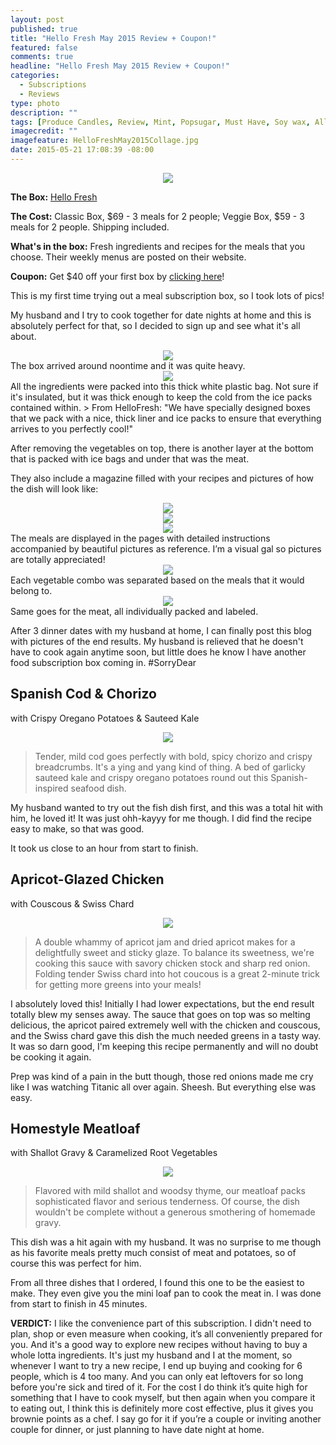 ```yaml
---
layout: post
published: true
title: "Hello Fresh May 2015 Review + Coupon!"
featured: false
comments: true
headline: "Hello Fresh May 2015 Review + Coupon!"
categories: 
  - Subscriptions
  - Reviews
type: photo
description: ""
tags: [Produce Candles, Review, Mint, Popsugar, Must Have, Soy wax, All natural]
imagecredit: ""
imagefeature: HelloFreshMay2015Collage.jpg
date: 2015-05-21 17:08:39 -08:00
---
```


<CENTER><IMG SRC='/images/HelloFreshLogo.jpg'></CENTER>
<p><b>The Box:</b> <a href="http://www.hellofresh.com/?c=3E724E">Hello Fresh</a></p>
<p><b>The Cost:</b> Classic Box, $69 - 3 meals for 2 people; Veggie Box, $59 - 3 meals for 2 people. Shipping included.</p>
<p><b>What's in the box:</b> Fresh ingredients and recipes for the meals that you choose. Their weekly menus are posted on their website.</p>
<p><b>Coupon:</b> Get $40 off your first box by <a href="http://www.hellofresh.com/?c=3E724E">clicking here</a>!</p>

<p>This is my first time trying out a meal subscription box, so I took lots of pics!</p> 

<p>My husband and I try to cook together for date nights at home and this is absolutely perfect for that, so I decided to sign up and see what it's all about.</p>

<center><img src='/images/HelloFreshMay2015Box.jpg'></center>
The box arrived around noontime and it was quite heavy.

<center><img src='/images/HelloFreshMay2015Collage.jpg'></center>
All the ingredients were packed into this thick white plastic bag. Not sure if it's insulated, but it was thick enough to keep the cold from the ice packs contained within.
> From HelloFresh: "We have specially designed boxes that we pack with a nice, thick liner and ice packs to ensure that everything arrives to you perfectly cool!"

<p>After removing the vegetables on top, there is another layer at the bottom that is packed with ice bags and under that was the meat.</p>

<p>They also include a magazine filled with your recipes and pictures of how the dish will look like:</p>

<center><img src='/images/HelloFreshMay2015Magazine2.jpg'></center>
<center><img src='/images/HelloFreshMay2015Magazine3.jpg'></center>
<center><img src='/images/HelloFreshMay2015Magazine4.jpg'></center>
The meals are displayed in the pages with detailed instructions accompanied by beautiful pictures as reference. I’m a visual gal so pictures are totally appreciated!

<center><img src='/images/HelloFreshMay2015Vegetables.jpg'></center>
<figcaption>Each vegetable combo was separated based on the meals that it would belong to.</figcaption>

<center><img src='/images/HelloFreshMay2015Meat.jpg'></center>
<figcaption>Same goes for the meat, all individually packed and labeled.</figcaption>


<p>After 3 dinner dates with my husband at home, I can finally post this blog with pictures of the end results. My husband is relieved that he doesn't have to cook again anytime soon, but little does he know I have another food subscription box coming in. #SorryDear</p>

## Spanish Cod & Chorizo 
with Crispy Oregano Potatoes & Sauteed Kale

<center><img src='/images/HelloFreshMay2015Cod.jpg'></center>

> Tender, mild cod goes perfectly with bold, spicy chorizo and crispy breadcrumbs. It's a ying and yang kind of thing. A bed of garlicky sauteed kale and crispy oregano potatoes round out this Spanish-inspired seafood dish.

<p>My husband wanted to try out the fish dish first, and this was a total hit with him, he loved it! It was just ohh-kayyy for me though. I did find the recipe easy to make, so that was good.</p>

<p>It took us close to an hour from start to finish.</p>

## Apricot-Glazed Chicken 
with Couscous & Swiss Chard

<center><img src='/images/HelloFreshMay2015Chicken.jpg'></center>

> A double whammy of apricot jam and dried apricot makes for a delightfully sweet and sticky glaze. To balance its sweetness, we're cooking this sauce with savory chicken stock and sharp red onion. Folding tender Swiss chard into hot coucous is a great 2-minute trick for getting more greens into your meals!

<p>I absolutely loved this! Initially I had lower expectations, but the end result totally blew my senses away. The sauce that goes on top was so melting delicious, the apricot paired extremely well with the chicken and couscous, and the Swiss chard gave this dish the much needed greens in a tasty way. It was so darn good, I'm keeping this recipe permanently and will no doubt be cooking it again.</p>

<p>Prep was kind of a pain in the butt though, those red onions made me cry like I was watching Titanic all over again. Sheesh. But everything else was easy.</p>

## Homestyle Meatloaf 
with Shallot Gravy & Caramelized Root Vegetables

<center><img src='/images/HelloFreshMay2015Meatloaf.jpg'></center>

> Flavored with mild shallot and woodsy thyme, our meatloaf packs sophisticated flavor and serious tenderness. Of course, the dish wouldn't be complete without a generous smothering of homemade gravy.

<p>This dish was a hit again with my husband. It was no surprise to me though as his favorite meals pretty much consist of meat and potatoes, so of course this was perfect for him.</p>

<p>From all three dishes that I ordered, I found this one to be the easiest to make. They even give you the mini loaf pan to cook the meat in. I was done from start to finish in 45 minutes.</p>

<p><b>VERDICT:</b> I like the convenience part of this subscription. I didn't need to plan, shop or even measure when cooking, it’s all conveniently prepared for you. And it's a good way to explore new recipes without having to buy a whole lotta ingredients. It's just my husband and I at the moment, so whenever I want to try a new recipe, I end up buying and cooking for 6 people, which is 4 too many. 
And you can only eat leftovers for so long before you're sick and tired of it. 
For the cost I do think it’s quite high for something that I have to cook myself, but then again when you compare it to eating out, I think this is definitely more cost effective, plus it gives you brownie points as a chef. I say go for it if you’re a couple or inviting another couple for dinner, or just planning to have date night at home.</p>
